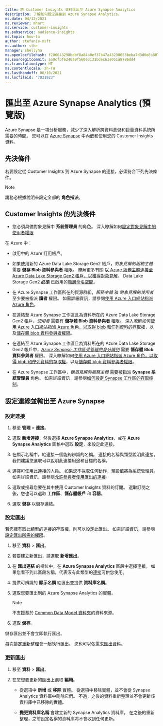 ```yaml
---
title: 將 Customer Insights 資料匯出至 Azure Synapse Analytics
description: 了解如何設定連接到 Azure Synapse Analytics。
ms.date: 04/12/2021
ms.reviewer: mhart
ms.service: customer-insights
ms.subservice: audience-insights
ms.topic: how-to
author: stefanie-msft
ms.author: sthe
manager: shellyha
ms.openlocfilehash: f206043298bdbf8a84b0ef37b47a43290653beba7d3d0e8b807ec74513614aa8
ms.sourcegitcommit: aa0cfbf6240a9f560e3131bdec63e051a8786dd4
ms.translationtype: HT
ms.contentlocale: zh-TW
ms.lasthandoff: 08/10/2021
ms.locfileid: "7031923"
---
```

# <a name="export-data-to-azure-synapse-analytics-preview"></a>匯出至 Azure Synapse Analytics (預覽版)

Azure Synapse 是一項分析服務，減少了深入解析跨資料倉儲和巨量資料系統所需要的時間。 您可以在 [Azure Synapse](/azure/synapse-analytics/overview-what-is) 中內嵌和使用您的 Customer Insights 資料。

## <a name="prerequisites"></a>先決條件

若要設定從 Customer Insights 到 Azure Synapse 的連接，必須符合下列先決條件。

> [!NOTE]
> 請務必根據說明來設定全部的 **角色指派**。  

## <a name="prerequisites-in-customer-insights"></a>Customer Insights 的先決條件

* 您必須具備對象見解中 **系統管理員** 的角色。 深入瞭解如何[設定對象見解中的使用者權限](permissions.md#assign-roles-and-permissions)

在 Azure 中： 

- 啟用中的 Azure 訂用帳戶。

- 如果使用新的 Azure Data Lake Storage Gen2 帳戶，*對象見解的服務主體* 需要 **儲存 Blob 資料參與者** 權限。 瞭解更多有關 [以 Azure 服務主體連接至 Azure Data Lake Storage Gen2 帳戶，以獲得對象見解](connect-service-principal.md)。 Data Lake Storage Gen2 **必須** 已啟用的[階層命名空間](/azure/storage/blobs/data-lake-storage-namespace)。

- 在 Azure Synapse 工作區所在的資源群組，*服務主體* 和 *對象見解的使用者* 至少要被指派 **讀者** 權限。 如需詳細資訊，請參閱[使用 Azure 入口網站指派 Azure 角色](/azure/role-based-access-control/role-assignments-portal)。

- 在連結至 Azure Synapse 工作區且為資料所在的 Azure Data Lake Storage Gen2 帳戶，*使用者* 需要有 **儲存體 Blob 資料參與者** 權限。 深入瞭解如何[使用 Azure 入口網站指派 Azure 角色，以取得 blob 和佇列資料的存取權](/azure/storage/common/storage-auth-aad-rbac-portal)，以及[儲存體 blob 資料參與者權限](/azure/role-based-access-control/built-in-roles#storage-blob-data-contributor)。

- 在連結至 Azure Synapse 工作區且為資料所在的 Azure Data Lake Storage Gen2 帳戶中，*[Azure Synapse 工作區受管理的身分識別](/azure/synapse-analytics/security/synapse-workspace-managed-identity)* 需要 **儲存體 Blob 資料參與者** 權限。 深入瞭解如何[使用 Azure 入口網站指派 Azure 角色，以取得 blob 和佇列資料的存取權](/azure/storage/common/storage-auth-aad-rbac-portal)，以及[儲存體 blob 資料參與者權限](/azure/role-based-access-control/built-in-roles#storage-blob-data-contributor)。

- 在 Azure Synapse 工作區中，*觀眾見解的服務主體* 需要被指派 **Synapse 系統管理員** 角色。 如需詳細資訊，請參閱[如何設定 Synapse 工作區的存取控制](/azure/synapse-analytics/security/how-to-set-up-access-control)。

## <a name="set-up-the-connection-and-export-to-azure-synapse"></a>設定連線並輸出至 Azure Synapse

### <a name="configure-a-connection"></a>設定連接

1. 移至 **管理** > **連接**。

1. 選取 **新增連接**，然後選擇 **Azure Synapse Analytics**，或在 **Azure Synapse Analytics** 圖格中選取 **設定**，來設定此連接。

1. 在顯示名稱中，給連接一個能夠辨識的名稱。 連接的名稱與類型說明此連接。 我們建議您選取可以說明此連接用途和目標的名稱。

1. 選擇可使用此連接的人員。 如果您不採取任何動作，預設值將為系統管理員。 如需詳細資訊，請參閱[允許參與者使用匯出的連接](connections.md#allow-contributors-to-use-a-connection-for-exports)。

1. 選取或搜尋您要在其中使用 Customer Insights 資料的訂閱。 選取訂閱之後，您也可以選取 **工作區**、**儲存體帳戶** 和 **容器**。

1. 選取 **儲存** 以儲存連結。

### <a name="configure-an-export"></a>設定匯出

若您擁有取此類型的連接的存取權，則可以設定此匯出。 如需詳細資訊，請參閱[設定匯出所需的權限](export-destinations.md#set-up-a-new-export)。

1. 移至 **資料** > **匯出**。

1. 若要建立新匯出，請選取 **新增匯出**。

1. 在 **匯出連結** 的欄位中，在 **Azure Synapse Analytics** 區段中選擇連接。 如果您看不到此區段名稱，代表沒有此類型的[連接](connections.md)可供您使用。

1. 提供可辨識的 **顯示名稱** 給匯出並提供 **資料庫名稱**。

1. 選取您要匯出到的 Azure Synapse Analytics 的實體。
   > [!NOTE]
   > 不支援基於 [Common Data Model 資料夾](connect-common-data-model.md)的資料來源。

2. 選取 **儲存**。

儲存匯出並不會立即執行匯出。

每次[排定重新整理](system.md#schedule-tab)會一起執行匯出。 您也可以依[需求匯出資料](export-destinations.md#run-exports-on-demand)。

### <a name="update-an-export"></a>更新匯出

1. 移至 **資料** > **匯出**。

1. 在您想要更新的匯出上選取 **編輯**。

   - 從選項中 **新增** 或 **移除** 實體。 從選項中移除實體，並不會從 Synapse Analytics 資料庫中刪除它們。 不過，之後的資料重新整理並不會更新該資料庫中已移除的實體。

   - **變更資料庫名稱** 會建立新的 Synapse Analytics 資料庫。 在之後的重新整理，之前設定名稱的資料庫將不會收到任何更新。
